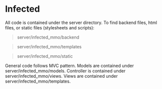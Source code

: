 # Infected
All code is contained under the server directory. To find backend files, html files, or static files (stylesheets and scripts):
  > server/infected_mmo/backend
  
  > server/infected_mmo/templates
  
  > server/infected_mmo/static

General code follows MVC pattern. Models are contained under server/infected_mmo/models.
Controller is contained under server/infected_mmo/views.
Views are contained under server/infected_mmo/templates.
